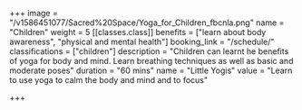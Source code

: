 +++
image = "/v1586451077/Sacred%20Space/Yoga_for_Children_fbcnla.png"
name = "Children"
weight = 5
[[classes.class]]
benefits = ["learn about body awareness", "physical and mental health"]
booking_link = "/schedule/"
classifications = ["children"]
description = "Children can learnt he benefits of yoga for body and mind. Learn breathing techniques as well as basic and moderate poses"
duration = "60 mins"
name = "Little Yogis"
value = "Learn to use yoga to calm the body and mind and to focus"

+++
